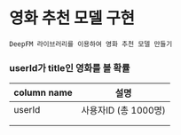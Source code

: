 # 영화 추천 모델 구현

<pre><code>DeepFM 라이브러리를 이용하여 영화 추천 모델 만들기</code></pre>

### userId가 title인 영화를 볼 확률
|column name|설명  |
|---	|---	|
|userId|사용자ID (총 1000명)|
|   	|   	|
|   	|   	|

